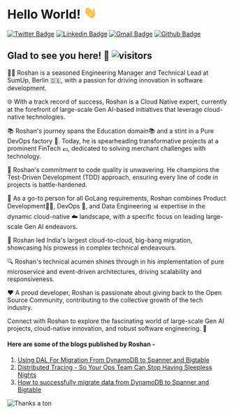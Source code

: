 # Hello World! <img src="https://raw.githubusercontent.com/rosspatil/rosspatil/master/hi.gif" width="30px"> </h2>

[![Twitter Badge](https://img.shields.io/badge/-@rosspatil-1ca0f1?style=plastic&labelColor=1ca0f1&logo=twitter&logoColor=white&link=https://twitter.com/rosspatil)](https://twitter.com/rosspatil) 
[![Linkedin Badge](https://img.shields.io/badge/-Roshan%20Patil-blue?style=plastic&logo=Linkedin&logoColor=white&link=https://www.linkedin.com/in/roshan-patil95/)](https://www.linkedin.com/in/roshan-patil95/) 
[![Gmail Badge](https://img.shields.io/badge/-patilroshan443-c14438?style=plastic&logo=Gmail&logoColor=white&link=mailto:patilroshan443@gmail.com)](mailto:patilroshan443@gmail.com)
[![Github Badge](https://img.shields.io/github/followers/rosspatil?label=rosspatil&logo=github&style=plastic)](https://github.com/rosspatil)
<br />

## Glad to see you here! 🤩 ![visitors](https://rosspatil-visitor-badge.glitch.me/badge?page_id=rosspatil.rosspatil)

👨‍💻 Roshan is a seasoned Engineering Manager and Technical Lead at SumUp, Berlin 🇩🇪, with a passion for driving innovation in software development.

🌐 With a track record of success, Roshan is a Cloud Native expert, currently at the forefront of large-scale Gen AI-based initiatives that leverage cloud-native technologies.

📚 Roshan's journey spans the Education domain📚 and a stint in a Pure DevOps factory 🔄. Today, he is spearheading transformative projects at a prominent FinTech 💶, dedicated to solving merchant challenges with technology.

🧪 Roshan's commitment to code quality is unwavering. He champions the Test-Driven Development (TDD) approach, ensuring every line of code in projects is battle-hardened.

🚀 As a go-to person for all GoLang requirements, Roshan combines Product Development👨‍💻, DevOps 🔄, and Data Engineering 📊 expertise in the dynamic cloud-native ☁️ landscape, with a specific focus on leading large-scale Gen AI endeavors.

🌟 Roshan led India's largest cloud-to-cloud, big-bang migration, showcasing his prowess in complex technical endeavours.

🔍 Roshan's technical acumen shines through in his implementation of pure microservice and event-driven architectures, driving scalability and responsiveness.

❤️ A proud developer, Roshan is passionate about giving back to the Open Source Community, contributing to the collective growth of the tech industry.

Connect with Roshan to explore the fascinating world of large-scale Gen AI projects, cloud-native innovation, and robust software engineering. 🚀

#### Here are some of the blogs published by Roshan -
 1. <a href="https://hackernoon.com/using-dal-for-migration-from-dynamodb-to-spanner-and-bigtable-9hx3t2q"> Using DAL For Migration From DynamoDB to Spanner and Bigtable </a>
 2. <a href="https://cldcvr.com/news-and-media/blog/distributed-tracing-so-your-ops-team-can-stop-having-sleepless-nights/"> Distributed Tracing - So Your Ops Team Can Stop Having Sleepless Nights </a>
 3. <a href="https://cldcvr.com/news-and-media/blog/how-to-successfully-migrate-data-from-dynamodb-to-spanner-and-bigtable/" > How to successfully migrate data from DynamoDB to Spanner and Bigtable </a>
 
<!---
#### Roshan's Open Source Contribution 👇🏾👇🏾👇🏾
 1. <a href="https://github.com/cloudspannerecosystem/dynamodb-adapter">DynamoDB Adapter</a> </h2>
 
    Role - Admin, Maintainer, & Reviewer.
---
## Roshan's skills 👇🏾👇🏾👇🏾

### Coding </>

|[<img src="https://raw.githubusercontent.com/rosspatil/rosspatil/master/pics/1.png" title="Go Lang" width="60" height="70">]()|[<img src="https://raw.githubusercontent.com/rosspatil/rosspatil/master/pics/2.png" title="Python" width="40">]()|[<img src="https://raw.githubusercontent.com/rosspatil/rosspatil/master/pics/3.png" title="Java" width="50">]()|[<img src="https://raw.githubusercontent.com/rosspatil/rosspatil/master/pics/4.png" title="Node JS" width="33">]()|[<img src="https://raw.githubusercontent.com/rosspatil/rosspatil/master/pics/5.png" title="Rust Lang" width="50">]()|
|---|---|---|---|---|

[<img  src="https://raw.githubusercontent.com/rosspatil/rosspatil/master/pics/6.png" title="Vue Js" width="40">]()|[<img  src="https://raw.githubusercontent.com/rosspatil/rosspatil/master/pics/7.png" title="JavaScript" width="35">]()|[<img  src="https://raw.githubusercontent.com/rosspatil/rosspatil/master/pics/8.png" title="CSS" width="35">]()|[<img  src="https://raw.githubusercontent.com/rosspatil/rosspatil/master/pics/9.png" title="HTML" width="50">]()|
|---|---|---|---|

### Databases

|[<img  src="https://raw.githubusercontent.com/rosspatil/rosspatil/master/pics/10.png" title="MySQL" width="50" height="70">]()|[<img  src="https://raw.githubusercontent.com/rosspatil/rosspatil/master/pics/11.png" title="PGSQL" width="50">]()|[<img  src="https://raw.githubusercontent.com/rosspatil/rosspatil/master/pics/12.png" title="Mongo" width="50">]()|[<img  src="https://raw.githubusercontent.com/rosspatil/rosspatil/master/pics/13.png" title="Redis" width="50">]()|
|---|---|---|---|

[<img  src="https://raw.githubusercontent.com/rosspatil/rosspatil/master/pics/14.png" title="Dynamo DB" width="50">]()|[<img  src="https://raw.githubusercontent.com/rosspatil/rosspatil/master/pics/15.png" title="Cloud Spanner" width="50">]()|[<img  src="https://raw.githubusercontent.com/rosspatil/rosspatil/master/pics/16.png" title="Cloud Bigtable" width="50">]()|
|---|---|---|

### Cloud Technologies
|[<img  src="https://raw.githubusercontent.com/rosspatil/rosspatil/master/pics/17.png" title="GCP" width="50">]()|[<img  src="https://raw.githubusercontent.com/rosspatil/rosspatil/master/pics/18.png" title="Kubernetes" width="50">]()|[<img  src="https://raw.githubusercontent.com/rosspatil/rosspatil/master/pics/19.png" title="Docker" width="50">]()|[<img  src="https://raw.githubusercontent.com/rosspatil/rosspatil/master/pics/20.png" title="Terraform" width="50">]()|
|---|---|---|---|

[<img  src="https://raw.githubusercontent.com/rosspatil/rosspatil/master/pics/21.png" title="Cloud Native Buildpacks" width="50">]()|[<img  src="https://raw.githubusercontent.com/rosspatil/rosspatil/master/pics/22.png" title="AWS" width="50" height="50">]()|[<img  src="https://raw.githubusercontent.com/rosspatil/rosspatil/master/pics/23.png" title="Azure" width="50">]()|[<img  src="https://raw.githubusercontent.com/rosspatil/rosspatil/master/pics/24.png" title="Digital Ocean" width="50">]()|
|---|---|---|---|


### Version control

|[<img  src="https://raw.githubusercontent.com/rosspatil/rosspatil/master/pics/25.png" title="Github" width="50">]()|[<img  src="https://raw.githubusercontent.com/rosspatil/rosspatil/master/pics/26.png" title="Gitlab" width="50">]()|[<img  src="https://raw.githubusercontent.com/rosspatil/rosspatil/master/pics/27.png" title="Bitbucket" width="70">]()
|---|---|---|

### API Protocols

|[<img  src="https://raw.githubusercontent.com/rosspatil/rosspatil/master/pics/28.png" title="REST" width="60" height="50">]()|[<img  src="https://raw.githubusercontent.com/rosspatil/rosspatil/master/pics/29.png" title="gRPC" width="50">]()|[<img  src="https://raw.githubusercontent.com/rosspatil/rosspatil/master/pics/30.png" title="GraphQL" width="70">]()
|---|---|---|

### Tracing & Monitoring

|[<img  src="https://raw.githubusercontent.com/rosspatil/rosspatil/master/pics/31.png" title="Open Telemetery" width="60" height="50">]()|[<img  src="https://raw.githubusercontent.com/rosspatil/rosspatil/master/pics/32.png" title="Light Step" width="70" height="50">]()|[<img  src="https://raw.githubusercontent.com/rosspatil/rosspatil/master/pics/33.png" title="Grafana" width="60">]()|[<img  src="https://raw.githubusercontent.com/rosspatil/rosspatil/master/pics/34.png" title="Influx DB" height="60" width="60">]()|[<img  src="https://raw.githubusercontent.com/rosspatil/rosspatil/master/pics/35.png" title="Zipkin" width="60">]()|
|---|---|---|---|---|

### Automation Tools

|[<img  src="https://raw.githubusercontent.com/rosspatil/rosspatil/master/pics/36.png" title="Azure Devops" width="50" height="50">]()|[<img  src="https://raw.githubusercontent.com/rosspatil/rosspatil/master/pics/37.png" title="Jenkins" width="60">]()|
|---|---|

<br><br>
-->

![Thanks a ton](https://img.shields.io/badge/-Thanks%20a%20ton%20❤️-ff69b4.svg)

